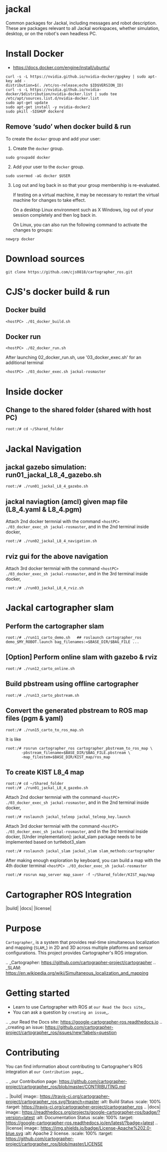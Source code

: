 jackal
======

Common packages for Jackal, including messages and robot description. These are packages relevant
to all Jackal workspaces, whether simulation, desktop, or on the robot's own headless PC.




# Install Docker
* https://docs.docker.com/engine/install/ubuntu/

```
curl -s -L https://nvidia.github.io/nvidia-docker/gpgkey | sudo apt-key add -
distribution=$(. /etc/os-release;echo $ID$VERSION_ID)
curl -s -L https://nvidia.github.io/nvidia-docker/$distribution/nvidia-docker.list | sudo tee /etc/apt/sources.list.d/nvidia-docker.list
sudo apt-get update
sudo apt-get install -y nvidia-docker2
sudo pkill -SIGHUP dockerd
```
## Remove ‘sudo’ when docker build & run

To create the `docker` group and add your user:

1. Create the `docker` group.
```
sudo groupadd docker
```

2. Add your user to the `docker` group.
```
sudo usermod -aG docker $USER
```

3. Log out and log back in so that your group membership is re-evaluated.
    
    If testing on a virtual machine, it may be necessary to restart the virtual machine for changes to take effect.
    
    On a desktop Linux environment such as X Windows, log out of your session completely and then log back in.
    
    On Linux, you can also run the following command to activate the changes to groups:
    
```
newgrp docker
```


# Download sources
```
git clone https://github.com/cjs0818/cartographer_ros.git
```




# CJS's docker build & run

## Docker build
```
<hostPC> ./01_docker_build.sh
```

## Docker run
```
<hostPC> ./02_docker_run.sh
```
After launching 02_docker_run.sh, use '03_docker_exec.sh' for an additional terminal
```
<hostPC> ./03_docker_exec.sh jackal-rosmaster
```

# Inside docker

## Change to the shared folder (shared with host PC)
```
root:/# cd ~/Shared_folder
```

# Jackal Navigation

## jackal gazebo simulation: run01_jackal_L8_4_gazebo.sh
```
root:/# ./run01_jackal_L8_4_gazebo.sh
```

## jackal naviagtion (amcl) given map file (L8_4.yaml & L8_4.pgm)
Attach 2nd docker termnial with the command ```<hostPC> ./03_docker_exec_sh jackal-rosmaster```, and in the 2nd terminal inside docker,
```
root:/# ./run02_jackal_L8_4_navigation.sh
```

## rviz gui for the above navigation
Attach 3rd docker termnial with the command ```<hostPC> ./03_docker_exec_sh jackal-rosmaster```, and in the 3rd terminal inside docker,
```
root:/# ./run03_jackal_L8_4_rviz.sh 
```


# Jackal cartographer slam

## Perform the cartographer slam
```
root:/# ./run11_carto_demo.sh   ## roslaunch cartographer_ros demo_$MY_ROBOT.launch bag_filenames:=$BASE_DIR/$BAG_FILE ...
```

## [Option] Perform online slam with gazebo & rviz
```
root:/# ./run12_carto_online.sh
```

## Build pbstream using offline cartographer
```
root:/# ./run13_carto_pbstream.sh
```

## Convert the generated pbstream to ROS map files (pgm & yaml)
```
root:/# ./run15_carto_to_ros_map.sh
```
It is like
```
root:/# rosrun cartographer_ros cartographer_pbstream_to_ros_map \
       -pbstream_filename=$BASE_DIR/$BAG_FILE.pbstream \
       -map_filestem=$BASE_DIR/KIST_map/ros_map
```

## To create KIST L8_4 map
```
root:/# cd ~/Shared_folder
root:/# ./run01_jackal_L8_4_gazebo.sh
```
Attach 2nd docker termnial with the command ```<hostPC> ./03_docker_exec_sh jackal-rosmaster```, and in the 2nd terminal inside docker,
```
root:/# roslaunch jackal_teleop jackal_teleop_key.launch
```
Attach 3rd docker termnial with the command ```<hostPC> ./03_docker_exec_sh jackal-rosmaster```, and in the 3rd terminal inside docker,
[Under implementation]: jackal_slam package needs to be implemented based on turtlebot3_slam
```
root:/# roslaunch jackal_slam jackal_slam slam_methods:cartographer
```
After making enough exploration by keyboard, you can build a map with the 4th docker terminal ```<hostPC> ./03_docker_exec_sh jackal-rosmaster```
```
root:/# rosrun map_server map_saver -f ~/Shared_folder/KIST_map/map
```


#
#
# Cartographer ROS Integration

|build| |docs| |license|

Purpose
=======

`Cartographer`_ is a system that provides real-time simultaneous localization
and mapping (`SLAM`_) in 2D and 3D across multiple platforms and sensor
configurations. This project provides Cartographer's ROS integration.

.. _Cartographer: https://github.com/cartographer-project/cartographer
.. _SLAM: https://en.wikipedia.org/wiki/Simultaneous_localization_and_mapping

Getting started
===============

* Learn to use Cartographer with ROS at `our Read the Docs site`_.
* You can ask a question by `creating an issue`_.

.. _our Read the Docs site: https://google-cartographer-ros.readthedocs.io
.. _creating an issue: https://github.com/cartographer-project/cartographer_ros/issues/new?labels=question

Contributing
============

You can find information about contributing to Cartographer's ROS integration
at `our Contribution page`_.

.. _our Contribution page: https://github.com/cartographer-project/cartographer_ros/blob/master/CONTRIBUTING.md

.. |build| image:: https://travis-ci.org/cartographer-project/cartographer_ros.svg?branch=master
    :alt: Build Status
    :scale: 100%
    :target: https://travis-ci.org/cartographer-project/cartographer_ros
.. |docs| image:: https://readthedocs.org/projects/google-cartographer-ros/badge/?version=latest
    :alt: Documentation Status
    :scale: 100%
    :target: https://google-cartographer-ros.readthedocs.io/en/latest/?badge=latest
.. |license| image:: https://img.shields.io/badge/License-Apache%202.0-blue.svg
     :alt: Apache 2 license.
     :scale: 100%
     :target: https://github.com/cartographer-project/cartographer_ros/blob/master/LICENSE

